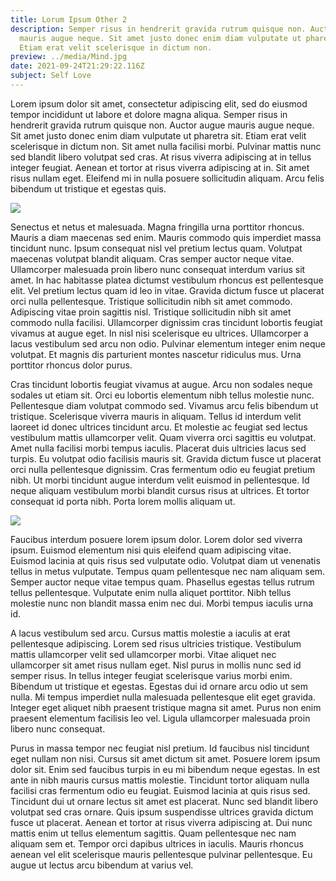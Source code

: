 ```yaml
---
title: Lorum Ipsum Other 2
description: Semper risus in hendrerit gravida rutrum quisque non. Auctor augue
  mauris augue neque. Sit amet justo donec enim diam vulputate ut pharetra sit.
  Etiam erat velit scelerisque in dictum non.
preview: ../media/Mind.jpg
date: 2021-09-24T21:29:22.116Z
subject: Self Love
---
```

Lorem ipsum dolor sit amet, consectetur adipiscing elit, sed do eiusmod tempor incididunt ut labore et dolore magna aliqua. Semper risus in hendrerit gravida rutrum quisque non. Auctor augue mauris augue neque. Sit amet justo donec enim diam vulputate ut pharetra sit. Etiam erat velit scelerisque in dictum non. Sit amet nulla facilisi morbi. Pulvinar mattis nunc sed blandit libero volutpat sed cras. At risus viverra adipiscing at in tellus integer feugiat. Aenean et tortor at risus viverra adipiscing at in. Sit amet risus nullam eget. Eleifend mi in nulla posuere sollicitudin aliquam. Arcu felis bibendum ut tristique et egestas quis.

![](../media/leonard-cotte-c1jp-fo53u8-unsplash.jpg)

Senectus et netus et malesuada. Magna fringilla urna porttitor rhoncus. Mauris a diam maecenas sed enim. Mauris commodo quis imperdiet massa tincidunt nunc. Ipsum consequat nisl vel pretium lectus quam. Volutpat maecenas volutpat blandit aliquam. Cras semper auctor neque vitae. Ullamcorper malesuada proin libero nunc consequat interdum varius sit amet. In hac habitasse platea dictumst vestibulum rhoncus est pellentesque elit. Vel pretium lectus quam id leo in vitae. Gravida dictum fusce ut placerat orci nulla pellentesque. Tristique sollicitudin nibh sit amet commodo. Adipiscing vitae proin sagittis nisl. Tristique sollicitudin nibh sit amet commodo nulla facilisi. Ullamcorper dignissim cras tincidunt lobortis feugiat vivamus at augue eget. In nisl nisi scelerisque eu ultrices. Ullamcorper a lacus vestibulum sed arcu non odio. Pulvinar elementum integer enim neque volutpat. Et magnis dis parturient montes nascetur ridiculus mus. Urna porttitor rhoncus dolor purus.

Cras tincidunt lobortis feugiat vivamus at augue. Arcu non sodales neque sodales ut etiam sit. Orci eu lobortis elementum nibh tellus molestie nunc. Pellentesque diam volutpat commodo sed. Vivamus arcu felis bibendum ut tristique. Scelerisque viverra mauris in aliquam. Tellus id interdum velit laoreet id donec ultrices tincidunt arcu. Et molestie ac feugiat sed lectus vestibulum mattis ullamcorper velit. Quam viverra orci sagittis eu volutpat. Amet nulla facilisi morbi tempus iaculis. Placerat duis ultricies lacus sed turpis. Eu volutpat odio facilisis mauris sit. Gravida dictum fusce ut placerat orci nulla pellentesque dignissim. Cras fermentum odio eu feugiat pretium nibh. Ut morbi tincidunt augue interdum velit euismod in pellentesque. Id neque aliquam vestibulum morbi blandit cursus risus at ultrices. Et tortor consequat id porta nibh. Porta lorem mollis aliquam ut.

![](../media/leonard-cotte-c1jp-fo53u8-unsplash.jpg)

Faucibus interdum posuere lorem ipsum dolor. Lorem dolor sed viverra ipsum. Euismod elementum nisi quis eleifend quam adipiscing vitae. Euismod lacinia at quis risus sed vulputate odio. Volutpat diam ut venenatis tellus in metus vulputate. Tempus quam pellentesque nec nam aliquam sem. Semper auctor neque vitae tempus quam. Phasellus egestas tellus rutrum tellus pellentesque. Vulputate enim nulla aliquet porttitor. Nibh tellus molestie nunc non blandit massa enim nec dui. Morbi tempus iaculis urna id.

A lacus vestibulum sed arcu. Cursus mattis molestie a iaculis at erat pellentesque adipiscing. Lorem sed risus ultricies tristique. Vestibulum mattis ullamcorper velit sed ullamcorper morbi. Vitae aliquet nec ullamcorper sit amet risus nullam eget. Nisl purus in mollis nunc sed id semper risus. In tellus integer feugiat scelerisque varius morbi enim. Bibendum ut tristique et egestas. Egestas dui id ornare arcu odio ut sem nulla. Mi tempus imperdiet nulla malesuada pellentesque elit eget gravida. Integer eget aliquet nibh praesent tristique magna sit amet. Purus non enim praesent elementum facilisis leo vel. Ligula ullamcorper malesuada proin libero nunc consequat.

Purus in massa tempor nec feugiat nisl pretium. Id faucibus nisl tincidunt eget nullam non nisi. Cursus sit amet dictum sit amet. Posuere lorem ipsum dolor sit. Enim sed faucibus turpis in eu mi bibendum neque egestas. In est ante in nibh mauris cursus mattis molestie. Tincidunt tortor aliquam nulla facilisi cras fermentum odio eu feugiat. Euismod lacinia at quis risus sed. Tincidunt dui ut ornare lectus sit amet est placerat. Nunc sed blandit libero volutpat sed cras ornare. Quis ipsum suspendisse ultrices gravida dictum fusce ut placerat. Aenean et tortor at risus viverra adipiscing at. Dui nunc mattis enim ut tellus elementum sagittis. Quam pellentesque nec nam aliquam sem et. Tempor orci dapibus ultrices in iaculis. Mauris rhoncus aenean vel elit scelerisque mauris pellentesque pulvinar pellentesque. Eu augue ut lectus arcu bibendum at varius vel.